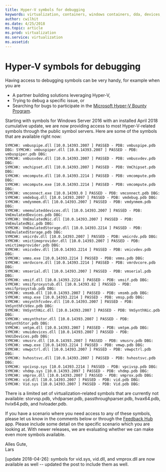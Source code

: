 ```yaml
---
title: Hyper-V symbols for debugging
keywords: virtualization, containers, windows containers, dda, devices, blog
author: cwilhit
ms.date: 4/25/2018
ms.topic: article
ms.prod: virtualization
ms.service: virtualization
ms.assetid: 
---
```


# Hyper-V symbols for debugging

Having access to debugging symbols can be very handy, for example when you are 

  * A partner building solutions leveraging Hyper-V, 
  * Trying to debug a specific issue, or
  * Searching for bugs to participate in the [Microsoft Hyper-V Bounty Program](https://technet.microsoft.com/mt784431.aspx).

Starting with symbols for Windows Server 2016 with an installed April 2018 cumulative update, we are now providing access to most Hyper-V-related symbols through the public symbol servers. Here are some of the symbols that are available right now: 

``` 
SYMCHK: vmbuspipe.dll [10.0.14393.2007 ] PASSED - PDB: vmbuspipe.pdb DBG: SYMCHK: vmbuspiper.dll [10.0.14393.2007 ] PASSED - PDB: vmbuspiper.pdb DBG:
SYMCHK: vmbusvdev.dll [10.0.14393.2007 ] PASSED - PDB: vmbusvdev.pdb DBG:
SYMCHK: vmchipset.dll [10.0.14393.2007 ] PASSED - PDB: VmChipset.pdb DBG:
SYMCHK: vmcompute.dll [10.0.14393.2214 ] PASSED - PDB: vmcompute.pdb DBG:
SYMCHK: vmcompute.exe [10.0.14393.2214 ] PASSED - PDB: vmcompute.pdb DBG:
SYMCHK: vmconnect.exe [10.0.14393.0 ] PASSED - PDB: vmconnect.pdb DBG:
SYMCHK: vmdebug.dll [10.0.14393.2097 ] PASSED - PDB: vmdebug.pdb DBG:
SYMCHK: vmdynmem.dll [10.0.14393.2007 ] PASSED - PDB: vmdynmem.pdb DBG:
SYMCHK: vmemulateddevices.dll [10.0.14393.2007 ] PASSED - PDB: VmEmulatedDevices.pdb DBG:
SYMCHK: VmEmulatedNic.dll [10.0.14393.2007 ] PASSED - PDB: VmEmulatedNic.pdb DBG:
SYMCHK: VmEmulatedStorage.dll [10.0.14393.2214 ] PASSED - PDB: VmEmulatedStorage.pdb DBG:
SYMCHK: vmicrdv.dll [10.0.14393.2007 ] PASSED - PDB: vmicrdv.pdb DBG:
SYMCHK: vmictimeprovider.dll [10.0.14393.2007 ] PASSED - PDB: vmictimeprovider.pdb DBG:
SYMCHK: vmicvdev.dll [10.0.14393.2214 ] PASSED - PDB: vmicvdev.pdb DBG:
SYMCHK: vmms.exe [10.0.14393.2214 ] PASSED - PDB: vmms.pdb DBG:
SYMCHK: vmrdvcore.dll [10.0.14393.2214 ] PASSED - PDB: vmrdvcore.pdb DBG:
SYMCHK: vmserial.dll [10.0.14393.2007 ] PASSED - PDB: vmserial.pdb DBG:
SYMCHK: vmsif.dll [10.0.14393.2214 ] PASSED - PDB: vmsif.pdb DBG:
SYMCHK: vmsifproxystub.dll [10.0.14393.82 ] PASSED - PDB: vmsifproxystub.pdb DBG:
SYMCHK: vmsmb.dll [10.0.14393.2007 ] PASSED - PDB: vmsmb.pdb DBG:
SYMCHK: vmsp.exe [10.0.14393.2214 ] PASSED - PDB: vmsp.pdb DBG: SYMCHK: vmsynthfcvdev.dll [10.0.14393.2007 ] PASSED - PDB: VmSynthFcVdev.pdb DBG:
SYMCHK: VmSynthNic.dll [10.0.14393.2007 ] PASSED - PDB: VmSynthNic.pdb DBG:
SYMCHK: vmsynthstor.dll [10.0.14393.2007 ] PASSED - PDB: VmSynthStor.pdb DBG:
SYMCHK: vmtpm.dll [10.0.14393.2007 ] PASSED - PDB: vmtpm.pdb DBG:
SYMCHK: vmuidevices.dll [10.0.14393.2007 ] PASSED - PDB: VmUiDevices.pdb DBG:
SYMCHK: vmusrv.dll [10.0.14393.2007 ] PASSED - PDB: vmusrv.pdb DBG:
SYMCHK: vmwp.exe [10.0.14393.2214 ] PASSED - PDB: vmwp.pdb DBG:
SYMCHK: vmwpctrl.dll [10.0.14393.2007 ] PASSED - PDB: vmwpctrl.pdb DBG:
SYMCHK: hvhostsvc.dll [10.0.14393.2007 ] PASSED - PDB: hvhostsvc.pdb DBG:
SYMCHK: vpcivsp.sys [10.0.14393.2214 ] PASSED - PDB: vpcivsp.pdb DBG:
SYMCHK: vhdmp.sys [10.0.14393.2097 ] PASSED - PDB: vhdmp.pdb DBG:
SYMCHK: vmprox.dll [10.0.14393.2007 ] PASSED - PDB: vmprox.pdb DBG:
SYMCHK: vid.dll [10.0.14393.2007 ] PASSED - PDB: vid.pdb DBG:
SYMCHK: Vid.sys [10.0.14393.2007 ] PASSED - PDB: Vid.pdb DBG:
```

There is a limited set of virtualization-related symbols that are currently not available: storvsp.pdb, vhdparser.pdb, passthroughparser.pdb, hvax64.pdb, hvix64.pdb, and hvloader.pdb.

If you have a scenario where you need access to any of these symbols, please let us know in the comments below or through the [Feedback Hub](https://support.microsoft.com/help/4021566/windows-10-send-feedback-to-microsoft-with-feedback-hub-app) app. Please include some detail on the specific scenario which you are looking at. With newer releases, we are evaluating whether we can make even more symbols available. 

Alles Gute,  
Lars

[update 2018-04-26]: symbols for vid.sys, vid.dll, and vmprox.dll are now available as well -- updated the post to include them as well.
